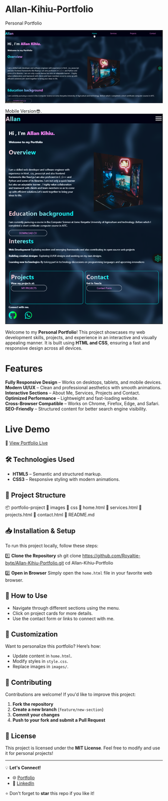 # Allan-Kihiu-Portfolio
  Personal Portfolio

![Portfolio Screenshot](screenshot/homepage.png)

Mobile Version😎.
![ Mobile Portfolio Screenshot](screenshot/mobile%20homepage.png)

Welcome to my **Personal Portfolio**! This project showcases my web development skills, projects, and experience in an interactive and visually appealing manner. It is built using **HTML and CSS**, ensuring a fast and responsive design across all devices.

#  Features

**Fully Responsive Design** – Works on desktops, tablets, and mobile devices.  
**Modern UI/UX** – Clean and professional aesthetics with smooth animations.  
**Interactive Sections** – About Me, Services, Projects and Contact.  
**Optimized Performance** – Lightweight and fast-loading website.  
**Cross-Browser Compatible** – Works on Chrome, Firefox, Edge, and Safari.  
**SEO-Friendly** – Structured content for better search engine visibility.  

# Live Demo

🔗 [View Portfolio Live](https://allan-kihiu-portfolio.netlify.app)


## 🛠️ Technologies Used

- **HTML5** – Semantic and structured markup.
- **CSS3** – Responsive styling with modern animations.

## 📂 Project Structure


📦 portfolio-project
 📂 images
 📂 css
 📜 home.html
 📜 services.html
 📜 projects.html
 📜 contact.html
 📜 README.md
## 📥 Installation & Setup

To run this project locally, follow these steps:

1️⃣ **Clone the Repository**
sh
 git clone https://github.com/Royaltie-byte/Allan-Kihiu-Portfolio.git
 cd Allan-Kihiu-Portfolio


2️⃣ **Open in Browser**
Simply open the `home.html` file in your favorite web browser.

## 📌 How to Use

- Navigate through different sections using the menu.
- Click on project cards for more details.
- Use the contact form or links to connect with me.

## 🎨 Customization

Want to personalize this portfolio? Here’s how:

- Update content in `home.html`.
- Modify styles in `style.css`.
- Replace images in `images/`.

## 🤝 Contributing

Contributions are welcome! If you'd like to improve this project:

1. **Fork the repository**
2. **Create a new branch** (`feature/new-section`)
3. **Commit your changes**
4. **Push to your fork and submit a Pull Request**

## 📝 License

This project is licensed under the **MIT License**. Feel free to modify and use it for personal projects!

---
💡 **Let's Connect!**
- 🌐 [Portfolio](https://allan-kihiu-portfolio.netlify.app)
- 💼 [LinkedIn](https://www.linkedin.com/in/allan-kihiu)


⭐ Don't forget to **star** this repo if you like it!
